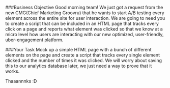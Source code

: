 ###Business Objective
Good morning team! We just got a request from the new CMG(Chief Marketing Groovru) that he wants to start A/B testing every element across the entire site for user interaction. We are going to need you to create a script that can be included in an HTML page that tracks every click on a page and reports what element was clicked so that we know at a micro level how users are interacting with our new optimized, user-friendly, uber-engagement platform. 

###Your Task
Mock up a simple HTML page with a bunch of different elements on the page and create a script that tracks every single element clicked and the number of times it was clicked. We will worry about saving this to our analytics database later, we just need a way to prove that it works.

Thaaannnks :D
